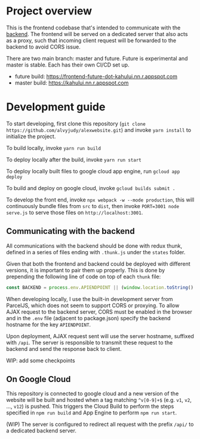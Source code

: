# Project overview

This is the frontend codebase that's intended to communicate with the 
[backend](https://github.com/alvyjudy/alexwebsite-backend-2). The frontend
will be served on a dedicated server that also acts as a proxy, such that
incoming client request will be forwarded to the backend to avoid CORS issue.

There are two main branch: master and future. Future is experimental and master
is stable. Each has their own CI/CD set up.

- future build: https://frontend-future-dot-kahului.nn.r.appspot.com
- master build: https://kahului.nn.r.appspot.com


# Development guide

To start developing, first clone this repository
(``git clone https://github.com/alvyjudy/alexwebsite.git``)  and invoke
``yarn install`` to initialize the project.

To build locally, invoke ``yarn run build``

To deploy locally after the build, invoke ``yarn run start``

To deploy locally built files to google cloud app engine, run ``gcloud app
deploy``

To build and deploy on google cloud, invoke ``gcloud builds submit .``

To develop the front end, invoke ``npx webpack -w --mode production``, this
will continuously bundle files from ``src`` to ``dist``, then invoke
``PORT=3001 node serve.js`` to serve those files on ``http://localhost:3001``.

## Communicating with the backend

All communications with the backend should be done with redux thunk, defined
in a series of files ending with `.thunk.js` under the `states` folder. 

Given that both the frontend and backend could be deployed with different
versions, it is important to pair them up properly. This is done by prepending
the following line of code on top of each `thunk` file:

```javascript
const BACKEND = process.env.APIENDPOINT || (window.location.toString() + '/api')
```

When developing locally, I use the built-in development server from ParcelJS,
which does not seem to support CORS or proxying. To allow AJAX request to
the backend server, CORS must be enabled in the browser and in the `.env` file
(adjacent to package.json) specify the backend hostname for the key
`APIENDPOINT`. 

Upon deployment, AJAX request sent will use the server hostname, suffixed with
`/api`. The server is responsible to transmit these request to the backend
and send the response back to client. 

WIP: add some checkpoints

## On Google Cloud

This repository is connected to google cloud and a new version of the website
will be built and hosted when a tag matching ``^v[0-9]+$`` (e.g. ``v1``,
``v2``, ..., ``v12``) is pushed. This triggers the Cloud Build to perform
the steps specified in ``npm run build`` and App Engine to perform ``npm
run start``.

(WIP) The server is configured to redirect all request with the prefix ``/api/``
to a dedicated backend server.
